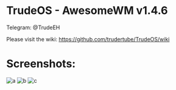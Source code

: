 # TrudeOS - AwesomeWM v1.4.6
Telegram: @TrudeEH

Please visit the wiki: https://github.com/trudertube/TrudeOS/wiki

# Screenshots:

![a](https://user-images.githubusercontent.com/48379395/91666608-14339280-eaf6-11ea-918e-3f06747516ed.png)
![b](https://user-images.githubusercontent.com/48379395/91666609-185fb000-eaf6-11ea-9246-e3de3623ce5b.png)
![c](https://user-images.githubusercontent.com/48379395/91666610-18f84680-eaf6-11ea-9ea0-970d910cca2b.png)
